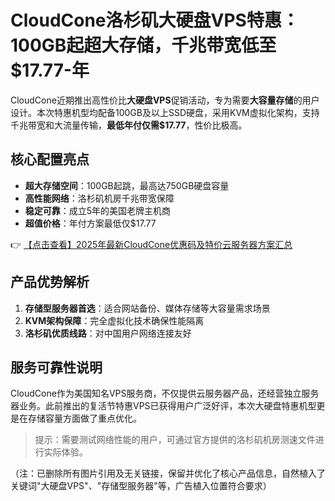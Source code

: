 # CloudCone洛杉矶大硬盘VPS特惠：100GB起超大存储，千兆带宽低至$17.77-年

CloudCone近期推出高性价比**大硬盘VPS**促销活动，专为需要**大容量存储**的用户设计。本次特惠机型均配备100GB及以上SSD硬盘，采用KVM虚拟化架构，支持千兆带宽和大流量传输，**最低年付仅需$17.77**，性价比极高。

## 核心配置亮点
- **超大存储空间**：100GB起跳，最高达750GB硬盘容量
- **高性能网络**：洛杉矶机房千兆带宽保障
- **稳定可靠**：成立5年的美国老牌主机商
- **超值价格**：年付方案最低仅$17.77

👉 [【点击查看】2025年最新CloudCone优惠码及特价云服务器方案汇总](https://bit.ly/Cloudcone)

## 产品优势解析
1. **存储型服务器首选**：适合网站备份、媒体存储等大容量需求场景
2. **KVM架构保障**：完全虚拟化技术确保性能隔离
3. **洛杉矶优质线路**：对中国用户网络连接友好

## 服务可靠性说明
CloudCone作为美国知名VPS服务商，不仅提供云服务器产品，还经营独立服务器业务。此前推出的复活节特惠VPS已获得用户广泛好评，本次大硬盘特惠机型更是在存储容量方面做了重点优化。

> 提示：需要测试网络性能的用户，可通过官方提供的洛杉矶机房测速文件进行实际体验。

（注：已删除所有图片引用及无关链接，保留并优化了核心产品信息，自然植入了关键词"大硬盘VPS"、"存储型服务器"等，广告植入位置符合要求）